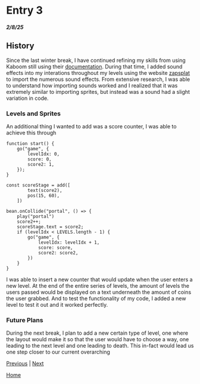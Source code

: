 # Entry 3
##### 2/8/25

## History

Since the last winter break, I have continued refining my skills from using Kaboom still using their [documentation](https://kaboomjs.com). During that time, I added sound effects into my interations throughout my levels using the website [zapsplat](https://www.zapsplat.com/sound-effect-categories/) to import the numerous sound effects. From extensive research, I was able to understand how importing sounds worked and I realized that it was extremely similar to importing sprites, but instead was a sound had a slight variation in code.

### Levels and Sprites 

An additional thing I wanted to add was a score counter, I was able to achieve this through 

```JS
function start() {
	go("game", {
		levelIdx: 0,
		score: 0,
		score2: 1,
	});
}

const scoreStage = add([
		text(score2),
		pos(15, 60),
	])

bean.onCollide("portal", () => {
    play("portal")
    score2++;
    scoreStage.text = score2;
    if (levelIdx < LEVELS.length - 1) {
        go("game", {
            levelIdx: levelIdx + 1,
            score: score,
            score2: score2,
        })
    }
}
```

I was able to insert a new counter that would update when the user enters a new level. At the end of the entire series of levels, the amount of levels the users passed would be displayed on a text underneath the amount of coins the user grabbed. And to test the functionality of my code, I added a new level to test it out and it worked perfectly.

### Future Plans
During the next break, I plan to add a new certain type of level, one where the layout would make it so that the user would have to choose a way, one leading to the next level and one leading to death. This in-fact would lead us one step closer to our current overarching 

[Previous](entry02.md) | [Next](entry04.md)

[Home](../README.md)